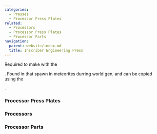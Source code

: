 ```yaml
---
categories:
  - Presses
  - Processor Press Plates
related:
  - Processors
  - Processor Press Plates
  - Processor Parts
navigation:
  parent: website/index.md
  title: Inscriber Engineering Press
---
```


Required to make <ItemLink
id="printed_engineering_processor"/> with the

<ItemLink id="inscriber" />. Found in <ItemLink id="sky_stone_chest" /> that
spawn in meteorites durring world gen, and can be copied using the <ItemLink id="inscriber" />

.

<RecipeFor id="engineering_processor_press" />

### Processor Press Plates

<CategoryIndex category="Processor Press Plates" />

### Processors

<CategoryIndex category="Processors" />

### Processor Parts

<CategoryIndex category="Processor Parts" />
